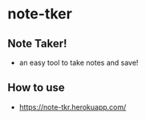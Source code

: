 # note-tker

## Note Taker!

- an easy tool to take notes and save!

## How to use

- https://note-tkr.herokuapp.com/

